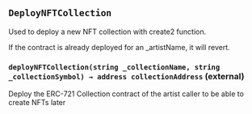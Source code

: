 ## `DeployNFTCollection`

Used to deploy a new NFT collection with create2 function.


   If the contract is already deployed for an _artistName, it will revert.


### `deployNFTCollection(string _collectionName, string _collectionSymbol) → address collectionAddress` (external)

Deploy the ERC-721 Collection contract of the artist caller to be able to create NFTs later








